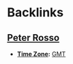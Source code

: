 
# Backlinks
## [Peter Rosso](<Peter Rosso.md>)
- **[Time Zone](<Time Zone.md>):** [GMT](<GMT.md>)

